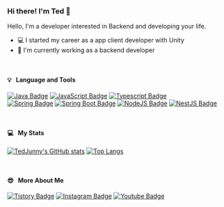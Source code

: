 ### Hi there! I'm Ted 👋

Hello, I'm a developer interested in Backend and developing your life.

- 💻 I started my career as a app client developer with Unity
- 🌱 I'm currently working as a backend developer

<br>

#### 💡 &nbsp; Language and Tools
[![Java Badge](http://img.shields.io/badge/Java-007396?style=flat&logo=OpenJdk&logoColor=white)](https://www.oracle.com/java/)
[![JavaScript Badge](http://img.shields.io/badge/JavaScript-F7DF1E?style=flat&logo=javascript&logoColor=white)](https://developer.mozilla.org/ko/docs/Web/JavaScript)
[![Typescript Badge](http://img.shields.io/badge/TypeScript-3178C6?style=flat&logo=typescript&logoColor=white)](https://www.typescriptlang.org/) <br>
[![Spring Badge](http://img.shields.io/badge/Spring-6DB33F?style=flat&logo=spring&logoColor=white)](https://spring.io/)
[![Spring Boot Badge](http://img.shields.io/badge/SpringBoot-6DB33F?style=flat&logo=springboot&logoColor=white)](https://spring.io/projects/spring-boot)
[![NodeJS Badge](http://img.shields.io/badge/Node.JS-339933?style=flat&logo=node.js&logoColor=white)](https://nodejs.org/ko/)
[![NestJS Badge](http://img.shields.io/badge/NestJS-E0234E?style=flat&logo=nestjs&logoColor=white)](https://nestjs.com/)<br>

<br>

#### 💻 &nbsp; My Stats
[![TedJunny's GitHub stats](https://github-readme-stats.vercel.app/api?username=TedJunny&count_private=true)](https://github.com/anuraghazra/github-readme-stats)
[![Top Langs](https://github-readme-stats.vercel.app/api/top-langs/?username=TedJunny&layout=compact)](https://github.com/anuraghazra/github-readme-stats)


<br>

#### 😎 &nbsp; More About Me
[![Tistory Badge](http://img.shields.io/badge/Tistory-000000?style=flat&logo=tistory&logoColor=white)](https://tedjunny.tistory.com/)
[![Instagram Badge](http://img.shields.io/badge/Instagram-e4405f?style=flat&logo=instagram&logoColor=white&link=https://www.instagram.com/tedjunny/)](https://www.instagram.com/tedjunny/)
[![Youtube Badge](https://img.shields.io/badge/Youtube-ea4335?style=flat&logo=youtube&logoColor=white)](https://www.youtube.com/channel/UCgcU3CBa9OeUFB1RhJPHLRw)
